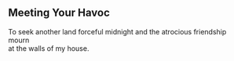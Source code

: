 Meeting Your Havoc
------------------
To seek another land forceful midnight and the atrocious friendship  
mourn  
at the walls of my house.  
